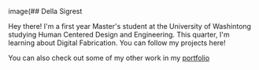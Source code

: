 image(## Della Sigrest

Hey there! I'm a first year Master's student at the University of Washintong studying Human Centered Design and Engineering. This quarter, I'm learning about Digital Fabrication. You can follow my projects here!

You can also check out some of my other work in my [portfolio](https://dellasigrest.com/)



